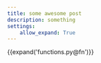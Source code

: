 ```yaml
---
title: some awesome post
description: something
settings:
    allow_expand: True
---
```



{{expand('functions.py@fn')}}
